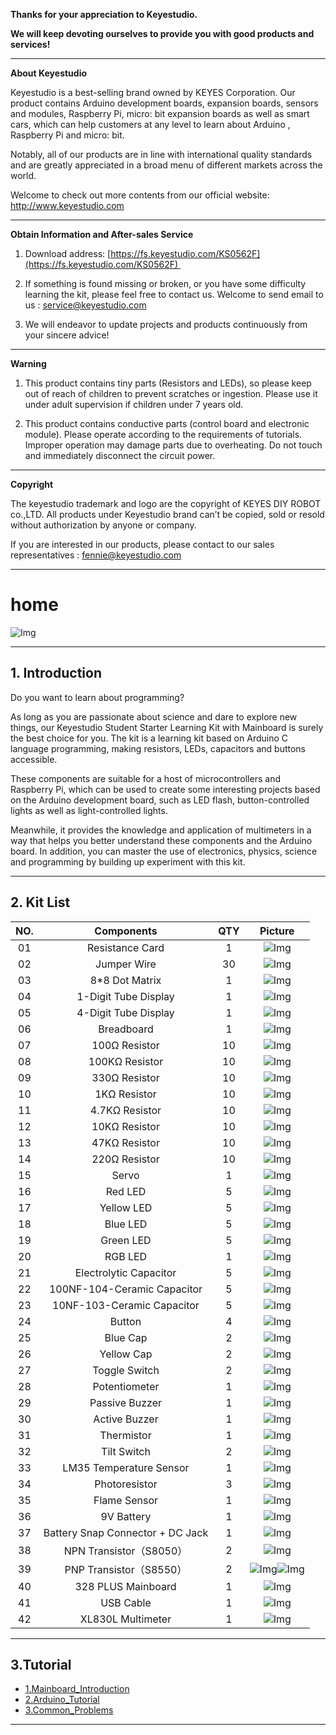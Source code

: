 **Thanks for your appreciation to Keyestudio.**

**We will keep devoting ourselves to provide you with good products and services!**

------

**About   Keyestudio**                                                              

Keyestudio is a best-selling brand owned by KEYES Corporation. Our product contains Arduino development boards, expansion boards, sensors and modules, Raspberry Pi, micro: bit expansion boards as well as smart cars, which can help customers at any level to learn about Arduino , Raspberry Pi and micro: bit.

Notably, all of our products are in line with international quality standards and are greatly appreciated in a broad menu of different markets across the world. 

Welcome to check out more contents from our official website:
http://www.keyestudio.com

------
**Obtain Information and After-sales Service**                                                     


1. Download address: [https://fs.keyestudio.com/KS0562F](https://fs.keyestudio.com/KS0562F) 

2. If something is found missing or broken, or you have some difficulty learning the kit, please feel free to contact us. Welcome to send email to us : [service@keyestudio.com](http://m.138.gz.cn/webadmin/~CAmsnCrrNXhTAySKCerrIfWjjZuuWVfI/~/usr/mod_edituser.jsp?;uid=service@keyestudio.com;;clearCache=)

3. We will endeavor to update projects and products continuously from your sincere advice!

------

**Warning** 

1. This product contains tiny parts (Resistors and LEDs), so please keep out of reach of children to prevent scratches or ingestion. Please use it under adult supervision if children under 7 years old.

2. This product contains conductive parts (control board and electronic module). Please operate according to the requirements of tutorials. Improper operation may damage parts due to overheating. Do not touch and immediately disconnect the circuit power.

------

**Copyright**

The keyestudio trademark and logo are the copyright of KEYES DIY ROBOT co.,LTD. All products under Keyestudio brand can’t be copied, sold or resold without authorization by anyone or company. 

If you are interested in our products, please contact to our sales representatives : [fennie@keyestudio.com](http://m.138.gz.cn/webadmin/~CAmsnCrrNXhTAySKCerrIfWjjZuuWVfI/~/usr/mod_edituser.jsp?;uid=fennie@keyestudio.com;;clearCache=)

------

# home
![Img](/media/img-20230224084642.png)

------

## 1. Introduction

Do you want to learn about programming?

As long as you are passionate about science and dare to explore new things, our Keyestudio Student Starter Learning Kit with Mainboard is surely the best choice for you. The kit is a learning kit based on Arduino C language programming, making resistors, LEDs, capacitors and buttons accessible. 

These components are suitable for a host of microcontrollers and Raspberry Pi, which can be used to create some interesting projects based on the Arduino development board, such as LED flash, button-controlled lights as well as light-controlled lights.
 
Meanwhile, it provides the knowledge and application of multimeters in a way that helps you better understand these components and the Arduino board. In addition, you can master the use of electronics, physics, science and programming by building up experiment with this kit.

------

## 2. Kit List
| NO. | Components | QTY |Picture|
| :--: | :--: | :--: |:--:|
|01|Resistance Card|1|![Img](/media/img-20230213133357.png)|	
|02|Jumper Wire|30|![Img](/media/img-20230213133717.png)|
|03|8*8 Dot Matrix|1|![Img](/media/img-20230213133730.png)|
|04|1-Digit Tube Display|1|![Img](/media/img-20230213133737.png)|
|05|4-Digit Tube Display|1|![Img](/media/img-20230213133805.png)|
|06|Breadboard|1|![Img](/media/img-20230213133812.png)|	
|07|100Ω Resistor|10|![Img](/media/img-20230321161111.png)|
|08|100KΩ Resistor|10|![Img](/media/img-20230224085332.png)|
|09|330Ω Resistor|10|![Img](/media/img-20230224085343.png)|
|10|1KΩ Resistor|10|![Img](/media/img-20230321161141.png)|
|11|4.7KΩ Resistor|10|![Img](/media/img-20230224085405.png)|	
|12|10KΩ Resistor|10| ![Img](/media/img-20230224085419.png) | 
|13|47KΩ Resistor|10|![Img](/media/img-20230224085428.png)|
|14|220Ω Resistor|10|![Img](/media/img-20230224085436.png)|
|15|Servo|1|![Img](/media/img-20230224085503.png)|
|16|Red LED|5|![Img](/media/img-20230224085525.png)|
|17|Yellow LED|5|![Img](/media/img-20230224085536.png)|
|18|Blue LED|5|![Img](/media/img-20230224085546.png)|
|19|Green LED|5|![Img](/media/img-20230224085556.png)|
|20|RGB LED|1|![Img](/media/img-20230224085605.png)|
|21|Electrolytic Capacitor|5|![Img](/media/img-20230224085614.png)|
|22|100NF-104-Ceramic Capacitor|5|![Img](/media/img-20230224085628.png)|
|23|10NF-103-Ceramic Capacitor|5|![Img](/media/img-20230224085635.png)|
|24|Button|4|![Img](/media/img-20230224085644.png)|
|25|Blue Cap|2|![Img](/media/img-20230224085651.png)|
|26|Yellow Cap|2|![Img](/media/img-20230224085657.png)|
|27|Toggle Switch|2|![Img](/media/img-20230224085706.png)|
|28|Potentiometer|1|![Img](/media/img-20230224085714.png)|
|29|Passive Buzzer|1|![Img](/media/img-20230213134111.png)|
|30|Active Buzzer|1|![Img](/media/img-20230213134117.png)|
|31|Thermistor|1|![Img](/media/img-20230224085745.png)|
|32|Tilt Switch|2|![Img](/media/img-20230224085756.png)|
|33|LM35 Temperature Sensor|1|![Img](/media/img-20230224085805.png)|
|34|Photoresistor|3|![Img](/media/img-20230224085812.png)|
|35|Flame Sensor|1|![Img](/media/img-20230224085819.png)|
|36|9V Battery|1|![Img](/media/img-20230224090758.png)|
|37|Battery Snap Connector + DC Jack|1|![Img](/media/img-20230213134210.png)|
|38|NPN Transistor（S8050）|2|![Img](/media/img-20230224090552.png)|
|39|PNP Transistor（S8550）|2|![Img](/media/img-20230224090719.png)![Img](/media/img-20230224090729.png)|
|40|328 PLUS Mainboard|1|![Img](/media/img-20230224085022.png)|
|41|USB Cable|1|![Img](/media/img-20230224085228.png)|
|42|XL830L Multimeter|1|![Img](/media/img-20230224090944.png)|

------

## 3.Tutorial

* [1.Mainboard_Introduction](1.Mainboard_Introduction/1.Mainboard_Introduction.md)
* [2.Arduino_Tutorial](2.Arduino_Tutorial/2.Arduino_Tutorial.md)
* [3.Common_Problems](3.Common_Problems/3.Common_Problems.md)

------